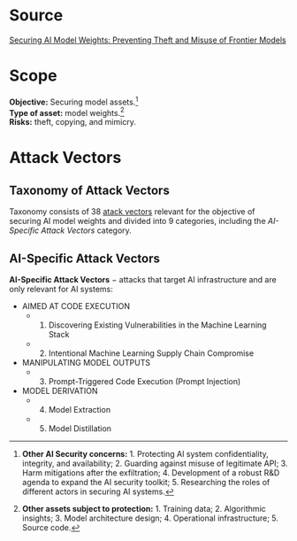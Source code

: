 # Source

[Securing AI Model Weights: Preventing Theft and Misuse of Frontier Models](https://github.com/olga-sorokoletova/Security-Mitigations/blob/main/Securing%20AI%20Model%20Weights/paper.pdf)

# Scope

**Objective:** Securing model assets.[^1]\
**Type of asset:** model weights.[^2]\
**Risks:** theft, copying, and mimicry.

[^1]: **Other AI Security concerns:** 1. Protecting AI system confidentiality, integrity, and availability; 2. Guarding against misuse of legitimate API; 3. Harm mitigations after the exfiltration; 4. Development of a robust R&D agenda to expand the AI security toolkit; 5. Researching the roles of different actors in securing AI systems.
[^2]: **Other assets subject to protection:** 1. Training data; 2. Algorithmic insights; 3. Model architecture design; 4. Operational infrastructure; 5. Source code.

# Attack Vectors
## Taxonomy of Attack Vectors
Taxonomy consists of 38 [atack vectors](https://github.com/olga-sorokoletova/Security-Mitigations/blob/main/Securing%20AI%20Model%20Weights/attack%20vectors.md) relevant for the objective of securing AI model weights and divided into 9 categories, including the *AI-Specific Attack Vectors* category.

## AI-Specific Attack Vectors
**AI-Specific Attack Vectors** $-$ attacks that target AI infrastructure and are only relevant for AI systems:
- AIMED AT CODE EXECUTION
  - 1. Discovering Existing Vulnerabilities in the Machine Learning Stack
  - 2. Intentional Machine Learning Supply Chain Compromise  
- MANIPULATING MODEL OUTPUTS
  - 3. Prompt-Triggered Code Execution (Prompt Injection)
- MODEL DERIVATION
  - 4. Model Extraction
  - 5. Model Distillation
   




